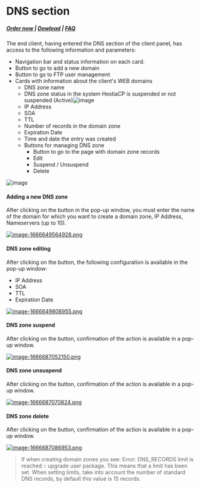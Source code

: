 # DNS section

#####  [Order now](https://puqcloud.com/index.php?rp=/store/whmcs-module-hestiacp) | [Dowload](https://download.puqcloud.com/WHMCS/servers/PUQ_WHMCS-HestiaCP/) | [FAQ](https://faq.puqcloud.com/)

The end client, having entered the DNS section of the client panel, has access to the following information and parameters:

- Navigation bar and status information on each card.
- Button to go to add a new domain
- Button to go to FTP user management
- Cards with information about the client's WEB domains 
    - DNS zone name
    - DNS zone status in the system HestiaCP is suspended or not suspended (Active)![image](https://user-images.githubusercontent.com/81689153/223437434-04c7440c-1730-4bc0-bdb3-dc963eb68ebd.png)
    - IP Address
    - SOA
    - TTL
    - Number of records in the domain zone
    - Expiration Date
    - Time and date the entry was created
    - Buttons for managing DNS zone 
        - Button to go to the page with domain zone records
        - Edit
        - Suspend / Unsuspend
        - Delete

![image](https://user-images.githubusercontent.com/81689153/223437511-76db3a88-d4db-44cc-bf7f-39777879affe.png)

#### Adding a new DNS zone

After clicking on the button in the pop-up window, you must enter the name of the domain for which you want to create a domain zone, IP Address, Nameservers (up to 10).

[![image-1666649564928.png](https://doc.puq.info/uploads/images/gallery/2022-10/scaled-1680-/image-1666649564928.png)](https://doc.puq.info/uploads/images/gallery/2022-10/image-1666649564928.png)

#### DNS zone editing

After clicking on the button, the following configuration is available in the pop-up window:

- IP Address
- SOA
- TTL
- Expiration Date

[![image-1666649808955.png](https://doc.puq.info/uploads/images/gallery/2022-10/scaled-1680-/image-1666649808955.png)](https://doc.puq.info/uploads/images/gallery/2022-10/image-1666649808955.png)

#### DNS zone suspend

After clicking on the button, confirmation of the action is available in a pop-up window.

[![image-1666687052150.png](https://doc.puq.info/uploads/images/gallery/2022-10/scaled-1680-/image-1666687052150.png)](https://doc.puq.info/uploads/images/gallery/2022-10/image-1666687052150.png)

#### DNS zone unsuspend 

After clicking on the button, confirmation of the action is available in a pop-up window.

[![image-1666687070824.png](https://doc.puq.info/uploads/images/gallery/2022-10/scaled-1680-/image-1666687070824.png)](https://doc.puq.info/uploads/images/gallery/2022-10/image-1666687070824.png)

#### DNS zone delete

After clicking on the button, confirmation of the action is available in a pop-up window.

[![image-1666687086953.png](https://doc.puq.info/uploads/images/gallery/2022-10/scaled-1680-/image-1666687086953.png)](https://doc.puq.info/uploads/images/gallery/2022-10/image-1666687086953.png)

>If when creating domain zones you see: Error: DNS_RECORDS limit is reached :: upgrade user package. This means that a limit has been set. When setting limits, take into account the number of standard DNS records, by default this value is 15 records.
